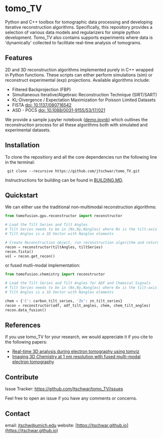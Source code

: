 # tomo_TV

Python and C++ toolbox for tomographic data processing and developing iterative reconstruction algorithms. Specifically, this repository provides a selection of various data models and regularizers for simple python development. Tomo_TV also contains supports experiments where data is 'dynamically' collected to facilitate real-time analysis of tomograms. 

## Features

2D and 3D reconstruction algorithms implemented purely in C++ wrapped in Python functions.  These scripts can either perform simulations (sim) or reconstruct experimental (exp) projections. Available algorithms include:
* Filtered Backprojection (FBP)
* Simultaneous Iterative/Algebraic Reconstruction Technique (SIRT/SART)
* KL-Divergence / Expectation Maximization for Poisson Limited Datasets
* FISTA [doi: 10.1137/080716542](https://epubs.siam.org/doi/10.1137/080716542)
* ASD - POCS [doi: 10.1088/0031-9155/53/17/021](https://iopscience.iop.org/article/10.1088/0031-9155/53/17/021)

We provide a sample jupyter notebook ([demo.ipynb](demo.ipynb)) which outlines the reconstruction process for all these algorithms both with simulated and experimental datasets. 

## Installation

To clone the repositiory and all the core dependencies run the following line in the terminal: 

` git clone --recursive https://github.com/jtschwar/tomo_TV.git`

Instructructions for building can be found in [BUILDING.MD](BUILDING.md).

## Quickstart 

We can either use the traditional non-multimodal reconstruction algorithms:

```python
from tomofusion.gpu.reconstructor import reconstructor

# Load the Tilt Series and Tilt Angles
# Tilt Series needs to be in (Nx,Ny,Nangles) where Nx is the tilt-axis
# Tilt Angles is a 1D Vector with Nangles elements

# Create Reconstruction object, run reconstruction algorithm and return algorithm
recon = reconstructor(tiltAngles, tiltSeries)
recon.fista()
vol = recon.get_recon()
```

or fused mutli-modal implementation:

```python
from tomofusion.chemistry import reconstructor

# Load the Tilt Series and Tilt Angles for ADF and Chemical Signals
# Tilt Series needs to be in (Nx,Ny,Nangles) where Nx is the tilt-axis
# Tilt Angles is a 1D Vector with Nangles elements

chem = {'C': carbon_tilt_series, 'Zn': zn_tilt_series}
recon = reconstructor(adf, adf_tilt_angles, chem, chem_tilt_angles)
recon.data_fusion()
```

## References
If you use tomo_TV for your research, we would appreciate it if you cite to the following papers:

- [Real-time 3D analysis during electron tomography using tomviz](https://www.nature.com/articles/s41467-022-32046-0)
- [Imaging 3D Chemistry at 1 nm resolution with fused multi-modal electron tomography](https://www.nature.com/articles/s41467-024-47558-0)
     
## Contribute

Issue Tracker:  https://github.com/jtschwar/tomo_TV/issues

Feel free to open an issue if you have any comments or concerns. 
    
## Contact

email: [jtschw@umich.edu](jtschw@umich.edu)
website: [https://jtschwar.github.io](https://jtschwar.github.io)
